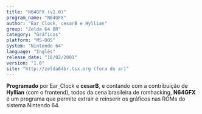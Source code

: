 ```yaml
---
title: "N64GFX (v1.0)"
program_name: "N64GFX"
author: "Ear_Clock, cesarB e Hyllian"
group: "Zelda 64 BR"
category: "Gráficos"
platform: "MS-DOS"
system: "Nintendo 64"
language: "Inglês"
release_date: "18/02/2001"
version: "1.0"
site: "http://zelda64br.tsx.org (fora do ar)"
---
```

<b>Programado</b> por Ear_Clock</b> e <b>cesarB</b>, e contando com a contribuição de <b>Hyllian</b> (com o frontend), todos da cena brasileira de romhacking, <b>N64GFX</b> é um programa que permite extrair e reinserir os gráficos nas ROMs do sistema Nintendo 64.
